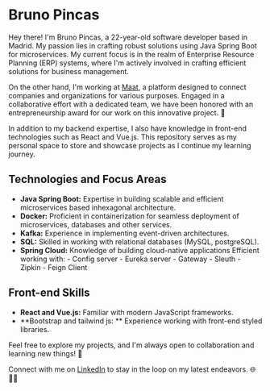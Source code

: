 
<!--
**brunopincas/brunopincas** is a ✨ _special_ ✨ repository because its `README.md` (this file) appears on your GitHub profile.

Here are some ideas to get you started:

- 🔭 I’m currently working on ...
- 🌱 I’m currently learning ...
- 👯 I’m looking to collaborate on ...
- 🤔 I’m looking for help with ...
- 💬 Ask me about ...
- 📫 How to reach me: ...
- 😄 Pronouns: ...
- ⚡ Fun fact: ...
-->
# Bruno Pincas

Hey there! I'm Bruno Pincas, a 22-year-old software developer based in Madrid. My passion lies in crafting robust solutions using Java Spring Boot for microservices. My current focus is in the realm of Enterprise Resource Planning (ERP) systems, where I'm actively involved in crafting efficient solutions for business management.

On the other hand, I'm working at [Maat]([https://www.linkedin.com/in/brunopincas/](https://github.com/Maat-Together)), a platform designed to connect companies and organizations for various purposes. Engaged in a collaborative effort with a dedicated team, we have been honored with an entrepreneurship award for our work on this innovative project. 🚀

In addition to my backend expertise, I also have knowledge in front-end technologies such as React and Vue.js. This repository serves as my personal space to store and showcase projects as I continue my learning journey.

## Technologies and Focus Areas

- **Java Spring Boot:** Expertise in building scalable and efficient microservices based inhexagonal architecture.
- **Docker:** Proficient in containerization for seamless deployment of microservices, databases and other services.
- **Kafka:** Experience in implementing event-driven architectures.
- **SQL:** Skilled in working with relational databases (MySQL, postgreSQL).
- **Spring Cloud:** Knowledge of building cloud-native applications Efficient working with:
        - Config server
        - Eureka server
        - Gateway
        - Sleuth
        - Zipkin
        - Feign Client

## Front-end Skills

- **React and Vue.js:** Familiar with modern JavaScript frameworks.
- **Bootstrap and tailwind js: ** Experience working with front-end styled libraries.

Feel free to explore my projects, and I'm always open to collaboration and learning new things! 🚀

Connect with me on [LinkedIn](https://www.linkedin.com/in/brunopincas/) to stay in the loop on my latest endeavors. 🌐👨‍💻
